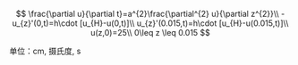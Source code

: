 $$
\frac{\partial u}{\partial t}=a^{2}\frac{\partial^{2} u}{\partial z^{2}}\\
-u_{z}'(0,t)=h\cdot [u_{H}-u(0,t)]\\
u_{z}'(0.015,t)=h\cdot [u_{H}-u(0.015,t)]\\
u(z,0)=25\\
0\leq z \leq 0.015
$$

单位：cm, 摄氏度, s